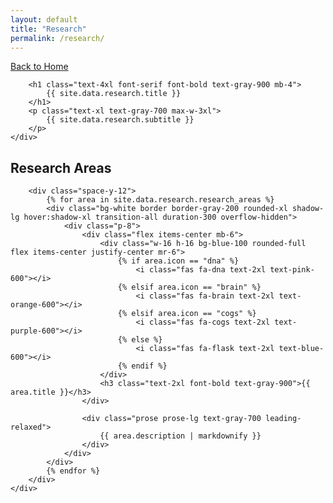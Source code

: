 ```yaml
---
layout: default
title: "Research"
permalink: /research/
---
```


<!-- Header -->
<section class="py-12 px-8 bg-gray-50">
    <div class="max-w-6xl mx-auto">
        <a href="/" class="inline-flex items-center text-gray-600 hover:text-gray-900 mb-6 transition-colors">
            <i class="fas fa-arrow-left mr-2"></i>
            Back to Home
        </a>
        
        <h1 class="text-4xl font-serif font-bold text-gray-900 mb-4">
            {{ site.data.research.title }}
        </h1>
        <p class="text-xl text-gray-700 max-w-3xl">
            {{ site.data.research.subtitle }}
        </p>
    </div>
</section>

<!-- Research Areas -->
<section class="py-12 px-8 bg-white">
    <div class="max-w-6xl mx-auto">
        <h2 class="text-3xl font-bold text-gray-900 mb-12 text-center">Research Areas</h2>
        
        <div class="space-y-12">
            {% for area in site.data.research.research_areas %}
            <div class="bg-white border border-gray-200 rounded-xl shadow-lg hover:shadow-xl transition-all duration-300 overflow-hidden">
                <div class="p-8">
                    <div class="flex items-center mb-6">
                        <div class="w-16 h-16 bg-blue-100 rounded-full flex items-center justify-center mr-6">
                            {% if area.icon == "dna" %}
                                <i class="fas fa-dna text-2xl text-pink-600"></i>
                            {% elsif area.icon == "brain" %}
                                <i class="fas fa-brain text-2xl text-orange-600"></i>
                            {% elsif area.icon == "cogs" %}
                                <i class="fas fa-cogs text-2xl text-purple-600"></i>
                            {% else %}
                                <i class="fas fa-flask text-2xl text-blue-600"></i>
                            {% endif %}
                        </div>
                        <h3 class="text-2xl font-bold text-gray-900">{{ area.title }}</h3>
                    </div>
                    
                    <div class="prose prose-lg text-gray-700 leading-relaxed">
                        {{ area.description | markdownify }}
                    </div>
                </div>
            </div>
            {% endfor %}
        </div>
    </div>
</section>

<!-- Include Tailwind CSS -->
<link href="https://cdn.jsdelivr.net/npm/tailwindcss@2.2.19/dist/tailwind.min.css" rel="stylesheet">
<link href="https://cdnjs.cloudflare.com/ajax/libs/font-awesome/6.0.0/css/all.min.css" rel="stylesheet">
